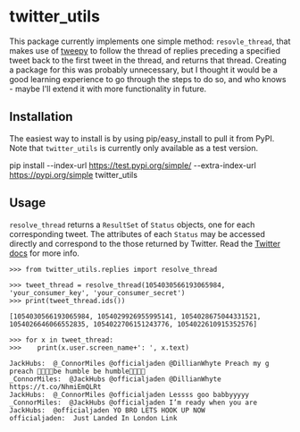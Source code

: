 twitter_utils
=============

This package currently implements one simple method: `resovle_thread`, that makes use of
[tweepy](https://github.com/tweepy/tweepy) to follow the thread of replies preceding a specified tweet
 back to the first tweet in the thread, and returns that thread.
 Creating a package for this was probably unnecessary, but I thought it would be a
 good learning experience to go through the steps to do so, and who knows - maybe I'll extend it with more functionality in future.

Installation
------------
The easiest way to install is by using pip/easy_install to pull it from PyPI.
Note that `twitter_utils` is currently only available as a test version.

   pip install --index-url https://test.pypi.org/simple/ --extra-index-url https://pypi.org/simple twitter_utils


Usage
-----

`resolve_thread` returns a `ResultSet` of `Status` objects, one for each
corresponding tweet. The attributes of each `Status` may be accessed directly
and correspond to the those returned by Twitter. Read the
[Twitter docs](https://developer.twitter.com/en/docs/tweets/data-dictionary/overview/tweet-object.html) for more info.

```
>>> from twitter_utils.replies import resolve_thread

>>> tweet_thread = resolve_thread(1054030566193065984, 'your_consumer_key', 'your_consumer_secret')
>>> print(tweet_thread.ids())

[1054030566193065984, 1054029926955995141, 1054028675044331521, 1054026646066552835, 1054022706151243776, 1054022610915352576]

>>> for x in tweet_thread:
>>>    print(x.user.screen_name+': ', x.text)

JackHubs:  @_ConnorMiles @officialjaden @DillianWhyte Preach my g preach 🙌🏻🙏🏻be humble be humble🙏🏻🙏🏻
_ConnorMiles:  @JackHubs @officialjaden @DillianWhyte https://t.co/NhmiEmQLRt
JackHubs:  @_ConnorMiles @officialjaden Lessss goo babbyyyyy
_ConnorMiles:  @JackHubs @officialjaden I’m ready when you are
JackHubs:  @officialjaden YO BRO LETS HOOK UP NOW
officialjaden:  Just Landed In London Link
```
